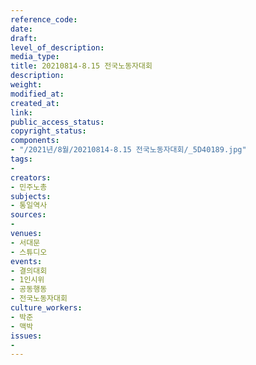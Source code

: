 ```yaml
---
reference_code: 
date: 
draft: 
level_of_description: 
media_type: 
title: 20210814-8.15 전국노동자대회
description: 
weight: 
modified_at: 
created_at: 
link: 
public_access_status: 
copyright_status: 
components:
- "/2021년/8월/20210814-8.15 전국노동자대회/_5D40189.jpg"
tags:
- 
creators:
- 민주노총
subjects:
- 통일역사
sources:
- 
venues:
- 서대문
- 스튜디오
events:
- 결의대회
- 1인시위
- 공동행동
- 전국노동자대회
culture_workers:
- 박준
- 맥박
issues:
- 
---
```

